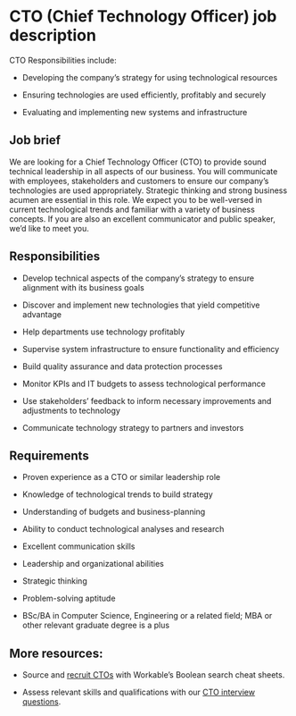 # CTO (Chief Technology Officer) job description
CTO Responsibilities include:
* Developing the company’s strategy for using technological resources

* Ensuring technologies are used efficiently, profitably and securely

* Evaluating and implementing new systems and infrastructure


## Job brief

We are looking for a Chief Technology Officer (CTO) to provide sound technical leadership in all aspects of our business. You will communicate with employees, stakeholders and customers to ensure our company’s technologies are used appropriately.
Strategic thinking and strong business acumen are essential in this role. We expect you to be well-versed in current technological trends and familiar with a variety of business concepts. If you are also an excellent communicator and public speaker, we’d like to meet you.


## Responsibilities

* Develop technical aspects of the company’s strategy to ensure alignment with its business goals

* Discover and implement new technologies that yield competitive advantage

* Help departments use technology profitably

* Supervise system infrastructure to ensure functionality and efficiency

* Build quality assurance and data protection processes

* Monitor KPIs and IT budgets to assess technological performance

* Use stakeholders’ feedback to inform necessary improvements and adjustments to technology

* Communicate technology strategy to partners and investors


## Requirements

* Proven experience as a CTO or similar leadership role

* Knowledge of technological trends to build strategy

* Understanding of budgets and business-planning

* Ability to conduct technological analyses and research

* Excellent communication skills

* Leadership and organizational abilities

* Strategic thinking

* Problem-solving aptitude

* BSc/BA in Computer Science, Engineering or a related field; MBA or other relevant graduate degree is a plus

## More resources:
* Source and <a href="https://resources.workable.com/find-cto-boolean-search-strings">recruit CTOs</a> with Workable’s Boolean search cheat sheets.

* Assess relevant skills and qualifications with our <a href="https://resources.workable.com/chief-technology-officer-cto-interview-questions">CTO interview questions</a>.
